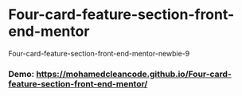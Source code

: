 # Four-card-feature-section-front-end-mentor
Four-card-feature-section-front-end-mentor-newbie-9
### Demo: https://mohamedcleancode.github.io/Four-card-feature-section-front-end-mentor/

